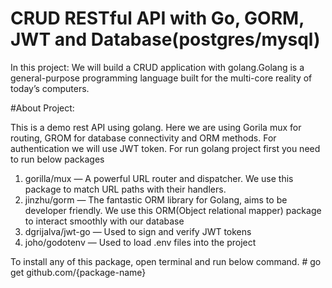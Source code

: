 # CRUD RESTful API with Go, GORM, JWT and Database(postgres/mysql)

In this project:
We will build a CRUD application with golang.Golang is a general-purpose programming language built for the multi-core reality of today’s computers.

#About Project:

This is a demo rest API using golang. Here we are using Gorila mux for routing, GROM for database connectivity and ORM methods.
For authentication we will use JWT token. For run golang project first you need to run below packages

  1. gorilla/mux — A powerful URL router and dispatcher. We use this package to match URL paths with their handlers.
  2. jinzhu/gorm — The fantastic ORM library for Golang, aims to be developer friendly. We use this ORM(Object relational mapper) package                      to interact smoothly with our database
  3. dgrijalva/jwt-go — Used to sign and verify JWT tokens
  4. joho/godotenv — Used to load .env files into the project
  
  To install any of this package, open terminal and run below command.
     # go get github.com/{package-name}
